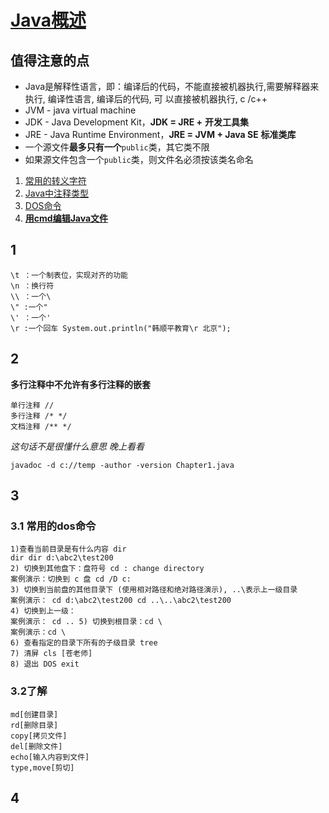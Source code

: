 # [Java概述](./TCH_Han/Charpter2.md)

## 值得注意的点
- Java是解释性语言，即：编译后的代码，不能直接被机器执行,需要解释器来执行, 编译性语言, 编译后的代码, 可 以直接被机器执行, c /c++
- JVM -  java virtual machine
- JDK - Java Development Kit，**JDK = JRE +** **开发工具集**
- JRE - Java Runtime Environment，**JRE = JVM + Java SE** **标准类库**
- 一个源文件**最多只有一个**```public```类，其它类不限
- 如果源文件包含一个```public```类，则文件名必须按该类名命名



1. [常用的转义字符](#1)
2. [Java中注释类型](#2)
3. [DOS命令](#3)
4. [**用cmd编辑Java文件**](#4)  
## 1
```
\t ：一个制表位，实现对齐的功能
\n ：换行符
\\ ：一个\
\" :一个"
\' ：一个' 
\r :一个回车 System.out.println("韩顺平教育\r 北京");
```
## 2

**多行注释中不允许有多行注释的嵌套**

```
单行注释 //
多行注释 /* */
文档注释 /** */
```


*这句话不是很懂什么意思 晚上看看*

```
javadoc -d c://temp -author -version Chapter1.java
```



## 3

### 3.1 常用的dos命令

```
1)查看当前目录是有什么内容 dir
dir dir d:\abc2\test200
2) 切换到其他盘下：盘符号 cd : change directory
案例演示：切换到 c 盘 cd /D c:
3) 切换到当前盘的其他目录下 (使用相对路径和绝对路径演示), ..\表示上一级目录
案例演示： cd d:\abc2\test200 cd ..\..\abc2\test200
4) 切换到上一级：
案例演示： cd .. 5) 切换到根目录：cd \
案例演示：cd \
6) 查看指定的目录下所有的子级目录 tree
7) 清屏 cls [苍老师]
8) 退出 DOS exit
```
### 3.2了解

```
md[创建目录]
rd[删除目录]
copy[拷贝文件]
del[删除文件]
echo[输入内容到文件]
type,move[剪切]
```

## 4



```
```